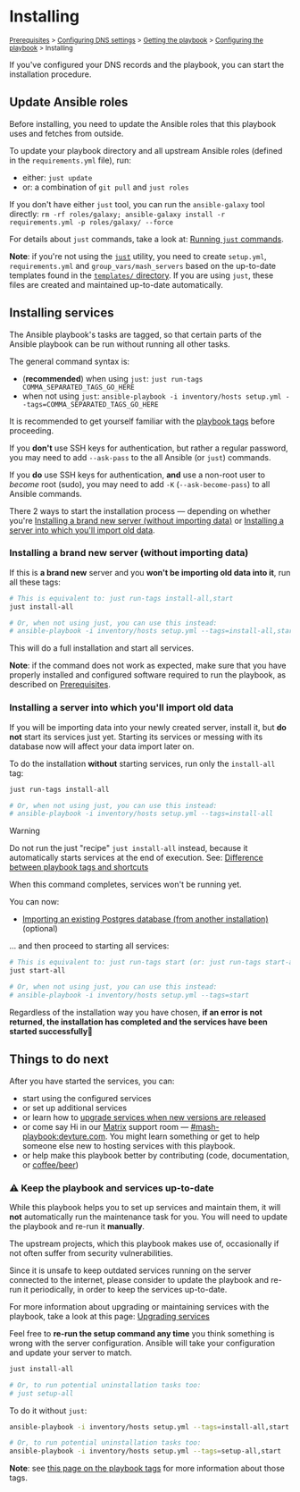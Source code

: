 <!--
SPDX-FileCopyrightText: 2018 - 2025 Slavi Pantaleev
SPDX-FileCopyrightText: 2018 Aaron Raimist
SPDX-FileCopyrightText: 2018 - 2024 MDAD project contributors
SPDX-FileCopyrightText: 2019 Edgars Voroboks
SPDX-FileCopyrightText: 2019 Michael Haak
SPDX-FileCopyrightText: 2020 Kevin Lanni
SPDX-FileCopyrightText: 2024 Nikita Chernyi
SPDX-FileCopyrightText: 2024 Mitja Jež
SPDX-FileCopyrightText: 2024 - 2025 Suguru Hirahara

SPDX-License-Identifier: AGPL-3.0-or-later
-->

# Installing

<sup>[Prerequisites](prerequisites.md) > [Configuring DNS settings](configuring-dns.md) > [Getting the playbook](getting-the-playbook.md) > [Configuring the playbook](configuring-playbook.md) > Installing</sup>

If you've configured your DNS records and the playbook, you can start the installation procedure.

## Update Ansible roles

Before installing, you need to update the Ansible roles that this playbook uses and fetches from outside.

To update your playbook directory and all upstream Ansible roles (defined in the `requirements.yml` file), run:

- either: `just update`
- or: a combination of `git pull` and `just roles`

If you don't have either `just` tool, you can run the `ansible-galaxy` tool directly: `rm -rf roles/galaxy; ansible-galaxy install -r requirements.yml -p roles/galaxy/ --force`

For details about `just` commands, take a look at: [Running `just` commands](just.md).

**Note**: if you're not using the [`just`](https://github.com/casey/just) utility, you need to create `setup.yml`, `requirements.yml` and `group_vars/mash_servers` based on the up-to-date templates found in the [`templates/` directory](../templates). If you are using `just`, these files are created and maintained up-to-date automatically.

## Installing services

The Ansible playbook's tasks are tagged, so that certain parts of the Ansible playbook can be run without running all other tasks.

The general command syntax is:
- (**recommended**) when using `just`: `just run-tags COMMA_SEPARATED_TAGS_GO_HERE`
- when not using `just`: `ansible-playbook -i inventory/hosts setup.yml --tags=COMMA_SEPARATED_TAGS_GO_HERE`

It is recommended to get yourself familiar with the [playbook tags](playbook-tags.md) before proceeding.

If you **don't** use SSH keys for authentication, but rather a regular password, you may need to add `--ask-pass` to the all Ansible (or `just`) commands.

If you **do** use SSH keys for authentication, **and** use a non-root user to *become* root (sudo), you may need to add `-K` (`--ask-become-pass`) to all Ansible commands.

There 2 ways to start the installation process — depending on whether you're [Installing a brand new server (without importing data)](#installing-a-brand-new-server-without-importing-data) or [Installing a server into which you'll import old data](#installing-a-server-into-which-youll-import-old-data).

### Installing a brand new server (without importing data)

If this is **a brand new** server and you **won't be importing old data into it**, run all these tags:

```sh
# This is equivalent to: just run-tags install-all,start
just install-all

# Or, when not using just, you can use this instead:
# ansible-playbook -i inventory/hosts setup.yml --tags=install-all,start
```

This will do a full installation and start all services.

**Note**: if the command does not work as expected, make sure that you have properly installed and configured software required to run the playbook, as described on [Prerequisites](prerequisites.md).

### Installing a server into which you'll import old data

If you will be importing data into your newly created server, install it, but **do not** start its services just yet. Starting its services or messing with its database now will affect your data import later on.

To do the installation **without** starting services, run only the `install-all` tag:

```sh
just run-tags install-all

# Or, when not using just, you can use this instead:
# ansible-playbook -i inventory/hosts setup.yml --tags=install-all
```

> [!WARNING]
> Do not run the just "recipe" `just install-all` instead, because it automatically starts services at the end of execution. See: [Difference between playbook tags and shortcuts](just.md#difference-between-playbook-tags-and-shortcuts)

When this command completes, services won't be running yet.

You can now:

- [Importing an existing Postgres database (from another installation)](services/postgres.md#importing) (optional)

… and then proceed to starting all services:

```sh
# This is equivalent to: just run-tags start (or: just run-tags start-all)
just start-all

# Or, when not using just, you can use this instead:
# ansible-playbook -i inventory/hosts setup.yml --tags=start
```

Regardless of the installation way you have chosen, **if an error is not returned, the installation has completed and the services have been started successfully**🎉

## Things to do next

After you have started the services, you can:

- start using the configured services
- or set up additional services
- or learn how to [upgrade services when new versions are released](maintenance-upgrading-services.md)
- or come say Hi in our [Matrix](https://matrix.org) support room — [#mash-playbook:devture.com](https://matrixrooms.info/room/mash-playbook:devture.com). You might learn something or get to help someone else new to hosting services with this playbook.
- or help make this playbook better by contributing (code, documentation, or [coffee/beer](https://liberapay.com/mother-of-all-self-hosting/donate))

### ⚠️ Keep the playbook and services up-to-date

While this playbook helps you to set up services and maintain them, it will **not** automatically run the maintenance task for you. You will need to update the playbook and re-run it **manually**.

The upstream projects, which this playbook makes use of, occasionally if not often suffer from security vulnerabilities.

Since it is unsafe to keep outdated services running on the server connected to the internet, please consider to update the playbook and re-run it periodically, in order to keep the services up-to-date.

For more information about upgrading or maintaining services with the playbook, take a look at this page: [Upgrading services](maintenance-upgrading-services.md)

Feel free to **re-run the setup command any time** you think something is wrong with the server configuration. Ansible will take your configuration and update your server to match.

```sh
just install-all

# Or, to run potential uninstallation tasks too:
# just setup-all
```

To do it without `just`:

```sh
ansible-playbook -i inventory/hosts setup.yml --tags=install-all,start

# Or, to run potential uninstallation tasks too:
ansible-playbook -i inventory/hosts setup.yml --tags=setup-all,start
```

**Note**: see [this page on the playbook tags](playbook-tags.md) for more information about those tags.
